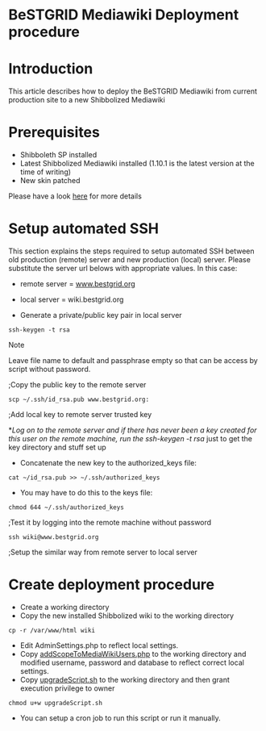 # BeSTGRID Mediawiki Deployment procedure

# Introduction

This article describes how to deploy the BeSTGRID Mediawiki from current production site to a new Shibbolized Mediawiki

# Prerequisites

- Shibboleth SP installed
- Latest Shibbolized Mediawiki installed (1.10.1 is the latest version at the time of writing)
- New skin patched

Please have a look [here](https://reannz.atlassian.net/wiki/pages/createpage.action?spaceKey=BeSTGRID&title=Shibbolize_MediaWiki&linkCreation=true&fromPageId=3818228587) for more details

# Setup automated SSH

This section explains the steps required to setup automated SSH between old production (remote) server and new production (local) server. Please substitute the server url belows with appropriate values. In this case:

- remote server = www.bestgrid.org
- local server = wiki.bestgrid.org

- Generate a private/public key pair in local server

``` 
ssh-keygen -t rsa
```

Note

Leave file name to default and passphrase empty so that can be access by script without password.

;Copy the public key to the remote server

``` 
scp ~/.ssh/id_rsa.pub www.bestgrid.org: 
```

;Add local key to remote server trusted key

**Log on to the remote server and if there has never been a key created for this user on the remote machine, run the *ssh-keygen -t rsa** just to get the key directory and stuff set up

- Concatenate the new key to the authorized_keys file:

``` 
cat ~/id_rsa.pub >> ~/.ssh/authorized_keys
```
- You may have to do this to the keys file:

``` 
chmod 644 ~/.ssh/authorized_keys
```

;Test it by logging into the remote machine without password

``` 
ssh wiki@www.bestgrid.org
```

;Setup the similar way from remote server to local server

# Create deployment procedure

- Create a working directory
- Copy the new installed Shibbolized wiki to the working directory

``` 
cp -r /var/www/html wiki
```
- Edit AdminSettings.php to reflect local settings.
- Copy [addScopeToMediaWikiUsers.php](/wiki/spaces/BeSTGRID/pages/3818228838) to the working directory and  modified username, password and database to reflect correct local settings.
- Copy [upgradeScript.sh](/wiki/spaces/BeSTGRID/pages/3818228757) to the working directory and then grant execution privilege to owner

``` 
chmod u+w upgradeScript.sh 
```
- You can setup a cron job to run this script or run it manually.
